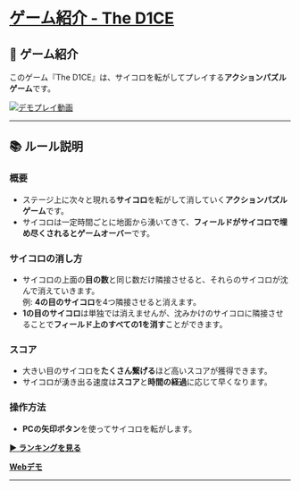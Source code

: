 # [ゲーム紹介 - The D1CE](https://xi-server.ayutaso.com/about/)

## 🎲 **ゲーム紹介**

このゲーム『The D1CE』は、サイコロを転がしてプレイする**アクションパズルゲーム**です。

[![デモプレイ動画](https://img.youtube.com/vi/2owRg0lChZI/0.jpg)](https://www.youtube.com/embed/2owRg0lChZI)

---

## 📚 **ルール説明**

### **概要**

- ステージ上に次々と現れる**サイコロ**を転がして消していく**アクションパズルゲーム**です。  
- サイコロは一定時間ごとに地面から湧いてきて、**フィールドがサイコロで埋め尽くされるとゲームオーバー**です。

### **サイコロの消し方**

- サイコロの上面の**目の数**と同じ数だけ隣接させると、それらのサイコロが沈んで消えていきます。  
  例: **4の目のサイコロ**を4つ隣接させると消えます。  
- **1の目のサイコロ**は単独では消えませんが、沈みかけのサイコロに隣接させることで**フィールド上のすべての1を消す**ことができます。

### **スコア**

- 大きい目のサイコロを**たくさん繋げる**ほど高いスコアが獲得できます。  
- サイコロが湧き出る速度は**スコア**と**時間の経過**に応じて早くなります。

### **操作方法**

- **PCの矢印ボタン**を使ってサイコロを転がします。

[**▶️ ランキングを見る**](https://xi-server.ayutaso.com/ranking/)

[**Webデモ**](https://xi-server.ayutaso.com/)

---

